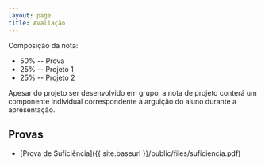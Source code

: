 ```yaml
---
layout: page
title: Avaliação
---
```


Composição da nota:

 * 50% -- Prova
 * 25% -- Projeto 1
 * 25% -- Projeto 2

Apesar do projeto ser desenvolvido em grupo, a nota de projeto conterá um componente individual correspondente à arguição do aluno durante a apresentação.

## Provas

 * [Prova de Suficiência]({{ site.baseurl }}/public/files/suficiencia.pdf)
